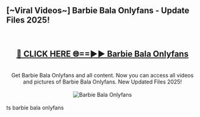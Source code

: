 <h2>[~Viral Videos~] Barbie Bala Onlyfans - Update Files 2025!</h2>
<br>
<div align="center">
<h2><a href="https://betterlinks.top/A2PfLJ" rel="nofollow">🔴 CLICK HERE 🌐==►► Barbie Bala Onlyfans</a></h2>
<br>
Get Barbie Bala Onlyfans and all content. Now you can access all videos and pictures of Barbie Bala Onlyfans. New Updated Files 2025!
<br>
<br>
<a href="https://betterlinks.top/A2PfLJ" rel="nofollow" data-target="animated-image.originalLink"><img src="https://i.ibb.co.com/WyWwxjT/player-gif2.gif" alt="Barbie Bala Onlyfans" style="max-width: 100%; display: inline-block;" data-target="animated-image.originalImage"></a>
</div>
<br>
ts barbie bala onlyfans
